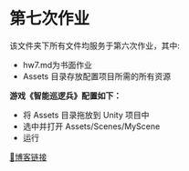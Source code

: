 # 第七次作业

该文件夹下所有文件均服务于第六次作业，其中:
- hw7.md为书面作业
- Assets 目录存放配置项目所需的所有资源

**游戏《智能巡逻兵》配置如下：**
- 将 Assets 目录拖放到 Unity 项目中
- 选中并打开 Assets/Scenes/MyScene
- 运行

[🔗博客链接](https://www.yuque.com/pijiuwujializijun/acorbw/we3o9w)
